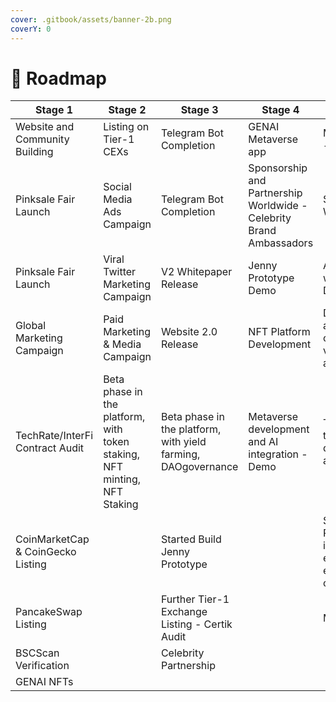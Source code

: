 ```yaml
---
cover: .gitbook/assets/banner-2b.png
coverY: 0
---
```


# 🏁 Roadmap

| Stage 1                           | Stage 2                                                                  | Stage 3                                                       | Stage 4                                                             | Stage 5                                                                    |
| --------------------------------- | ------------------------------------------------------------------------ | ------------------------------------------------------------- | ------------------------------------------------------------------- | -------------------------------------------------------------------------- |
| Website and Community Building    | Listing on Tier-1 CEXs                                                   | Telegram Bot Completion                                       | GENAI Metaverse app                                                 | Marketplace - Demo                                                         |
| Pinksale Fair Launch              | Social Media Ads Campaign                                                | Telegram Bot Completion                                       | Sponsorship and Partnership Worldwide - Celebrity Brand Ambassadors | $GENAI Wallet Demo                                                         |
| Pinksale Fair Launch              | Viral Twitter Marketing Campaign                                         | V2 Whitepaper Release                                         | Jenny Prototype Demo                                                | AI integration with Jenny - Demo                                           |
| Global Marketing Campaign         | Paid Marketing & Media Campaign                                          | Website 2.0 Release                                           | NFT Platform Development                                            | Decentralized application, code validation and entry                       |
| TechRate/InterFi Contract Audit   | Beta phase in the platform, with token staking, NFT minting, NFT Staking | Beta phase in the platform, with yield farming, DAOgovernance | Metaverse development and AI integration - Demo                     | Test phase of the decentralized app                                        |
| CoinMarketCap & CoinGecko Listing |                                                                          | Started Build Jenny Prototype                                 |                                                                     | State Partnerships, in order to extend the AI evolution in our daily lives |
| PancakeSwap Listing               |                                                                          | Further Tier-1 Exchange Listing - Certik Audit                |                                                                     | Much more…                                                                 |
| BSCScan Verification              |                                                                          | Celebrity Partnership                                         |                                                                     |                                                                            |
| GENAI NFTs                        |                                                                          |                                                               |                                                                     |                                                                            |


